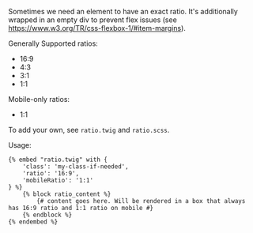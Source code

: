 Sometimes we need an element to have an exact ratio.
It's additionally wrapped in an empty div to prevent flex issues (see https://www.w3.org/TR/css-flexbox-1/#item-margins).

Generally Supported ratios:
* 16:9
* 4:3
* 3:1
* 1:1

Mobile-only ratios:
* 1:1

To add your own, see `ratio.twig` and `ratio.scss`.

Usage:

```twig
{% embed "ratio.twig" with {
    'class': 'my-class-if-needed',
    'ratio': '16:9',
    'mobileRatio': '1:1'
} %}
    {% block ratio_content %}
        {# content goes here. Will be rendered in a box that always has 16:9 ratio and 1:1 ratio on mobile #}
    {% endblock %}
{% endembed %}
```
